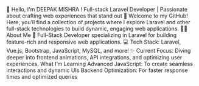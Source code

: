 👋 Hello, I'm DEEPAK MISHRA !
Full-stack Laravel Developer | Passionate about crafting web experiences that stand out 🚀
Welcome to my GitHub! Here, you’ll find a collection of projects where I explore Laravel and other full-stack technologies to build dynamic, engaging web applications.
👨‍💻 About Me
🎯 Full-Stack Developer specializing in Laravel for building feature-rich and responsive web applications.
💻 Tech Stack: Laravel, Vue.js, Bootstrap, JavaScript, MySQL, and more!
✨ Current Focus: Diving deeper into frontend animations, API integrations, and optimizing user experiences.
What I’m Learning
Advanced JavaScript: To create seamless interactions and dynamic UIs
Backend Optimization: For faster response times and optimized queries
  
